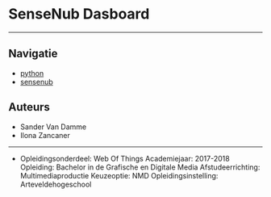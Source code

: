# SenseNub Dasboard
---

## Navigatie
- [python](../tree/master/python)
- [sensenub](../tree/master/sensenub)

## Auteurs
- Sander Van Damme
- Ilona Zancaner
---
- Opleidingsonderdeel: Web Of Things
Academiejaar: 2017-2018
Opleiding: Bachelor in de Grafische en Digitale Media
Afstudeerrichting: Multimediaproductie
Keuzeoptie: NMD
Opleidingsinstelling: Arteveldehogeschool


